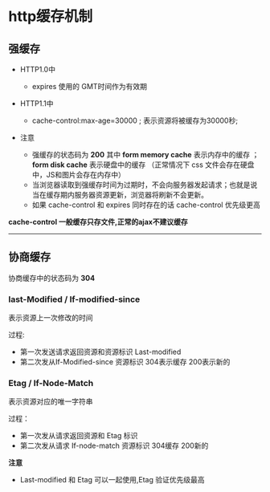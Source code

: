 # http缓存机制

## 强缓存

- HTTP1.0中
  - expires 使用的 GMT时间作为有效期

- HTTP1.1中
  - cache-control:max-age=30000 ; 表示资源将被缓存为30000秒;
- 注意
  - 强缓存的状态码为 **200** 其中 **form memory cache** 表示内存中的缓存 ；**form disk cache** 表示硬盘中的缓存 （正常情况下 css 文件会存在硬盘中，JS和图片会存在内存中）
  - 当浏览器读取到强缓存时间为过期时，不会向服务器发起请求；也就是说当在缓存期内服务器资源更新，浏览器将刷新不会更新。
  - 如果 cache-control 和 expires 同时存在的话 cache-control 优先级更高

**cache-control 一般缓存只存文件,正常的ajax不建议缓存**

---

## 协商缓存

协商缓存中的状态码为 **304**

### last-Modified / If-modified-since

表示资源上一次修改的时间

过程: 

- 第一次发送请求返回资源和资源标识 Last-modified
- 第二次发从If-Modified-since 资源标识 304表示缓存 200表示新的

### Etag / If-Node-Match 

表示资源对应的唯一字符串

过程：

- 第一次发从请求返回资源和 Etag 标识
- 第二次发从请求 If-node-match 资源标识 304缓存 200新的

**注意**

- Last-modified 和 Etag 可以一起使用,Etag 验证优先级最高

  

